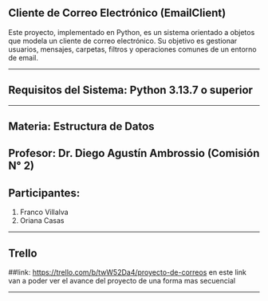 ## Cliente de Correo Electrónico (EmailClient)
 Este proyecto, implementado en Python, es un sistema orientado a objetos que modela un cliente de correo electrónico. Su objetivo es gestionar usuarios, mensajes, carpetas, filtros y operaciones comunes de un  entorno de email.

-----------------------------------------------------------------------------------------------------------------------------------------------------------------------
## Requisitos del Sistema: Python 3.13.7 o superior
-----------------------------------------------------------------------------------------------------------------------------------------------------------------------

## Materia: Estructura de Datos
## Profesor: Dr. Diego Agustín Ambrossio (Comisión N° 2)
## Participantes:
 1. Franco Villalva
 2. Oriana Casas
 
-----------------------------------------------------------------------------------------------------------------------------------------------------------------------
## Trello
##link: https://trello.com/b/twW52Da4/proyecto-de-correos
 en este link van a poder ver el avance del proyecto de una forma mas secuencial

-----------------------------------------------------------------------------------------------------------------------------------------------------------------------


